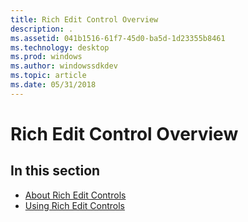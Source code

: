 ```yaml
---
title: Rich Edit Control Overview
description: .
ms.assetid: 041b1516-61f7-45d0-ba5d-1d23355b8461
ms.technology: desktop
ms.prod: windows
ms.author: windowssdkdev
ms.topic: article
ms.date: 05/31/2018
---
```


# Rich Edit Control Overview

## In this section

-   [About Rich Edit Controls](about-rich-edit-controls.md)
-   [Using Rich Edit Controls](using-rich-edit-controls.md)

 

 




